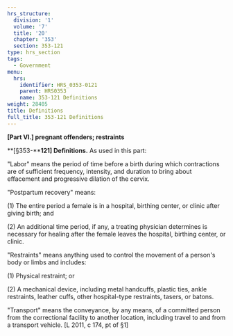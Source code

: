 ```yaml
---
hrs_structure:
  division: '1'
  volume: '7'
  title: '20'
  chapter: '353'
  section: 353-121
type: hrs_section
tags:
  - Government
menu:
  hrs:
    identifier: HRS_0353-0121
    parent: HRS0353
    name: 353-121 Definitions
weight: 28405
title: Definitions
full_title: 353-121 Definitions
---
```

**[Part VI.] pregnant offenders; restraints**

**[§353-****121] Definitions.** As used in this part:

"Labor" means the period of time before a birth during which contractions are of sufficient frequency, intensity, and duration to bring about effacement and progressive dilation of the cervix.

"Postpartum recovery" means:

(1) The entire period a female is in a hospital, birthing center, or clinic after giving birth; and

(2) An additional time period, if any, a treating physician determines is necessary for healing after the female leaves the hospital, birthing center, or clinic.

"Restraints" means anything used to control the movement of a person's body or limbs and includes:

(1) Physical restraint; or

(2) A mechanical device, including metal handcuffs, plastic ties, ankle restraints, leather cuffs, other hospital-type restraints, tasers, or batons.

"Transport" means the conveyance, by any means, of a committed person from the correctional facility to another location, including travel to and from a transport vehicle. [L 2011, c 174, pt of §1]